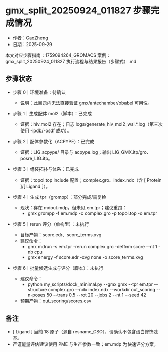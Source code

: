 # gmx_split_20250924_011827 步骤完成情况
- 作者：GaoZheng
- 日期：2025-09-29


本文对应步骤指南：1759094264_GROMACS 案例：gmx_split_20250924_011827 执行流程与结果报告（步骤式）.md

## 步骤状态

- 步骤 0｜环境准备：待确认
  - 说明：此目录内无法直接验证 gmx/antechamber/obabel 可用性。

- 步骤 1｜生成配体 mol2（脚本）：已完成
  - 证据：hiv.mol2 存在；日志 logs/generate_hiv_mol2_wsl.*.log（第三次使用 -ipdb/-osdf 成功）。

- 步骤 2｜配体参数化（ACPYPE）：已完成
  - 证据：LIG.acpype/ 目录与 acpype.log；输出 LIG_GMX.itp/gro、posre_LIG.itp。

- 步骤 3｜组装拓扑与体系：已完成
  - 证据：topol.top include 配置；complex.gro、index.ndx（含 [ Protein ]/[ Ligand ]）。

- 步骤 4｜生成 tpr（grompp）：部分完成/需复检
  - 现状：存在 mdout.mdp，但未见 em.tpr；建议重跑：
    - gmx grompp -f em.mdp -c complex.gro -p topol.top -o em.tpr

- 步骤 5｜rerun 评分（单构型）：未执行
  - 目标产物：score.edr、score_terms.xvg
  - 建议命令：
    - gmx mdrun -s em.tpr -rerun complex.gro -deffnm score --nt 1 -nb cpu
    - gmx energy -f score.edr -xvg none -o score_terms.xvg

- 步骤 6｜批量候选生成与评分（脚本）：未执行
  - 建议命令：
    - python my_scripts/dock_minimal.py --gmx gmx --tpr em.tpr --structure complex.gro --ndx index.ndx --workdir out_scoring --n-poses 50 --trans 0.5 --rot 20 --jobs 2 --nt 1 --seed 42
  - 预期产物：out_scoring/scores.csv

## 备注

- [ Ligand ] 当前 18 原子（源自 resname_CSO），请确认不包含蛋白修饰残基。
- 严谨能量评估建议使用 PME 与生产参数一致；em.mdp 为快速评分方案。
